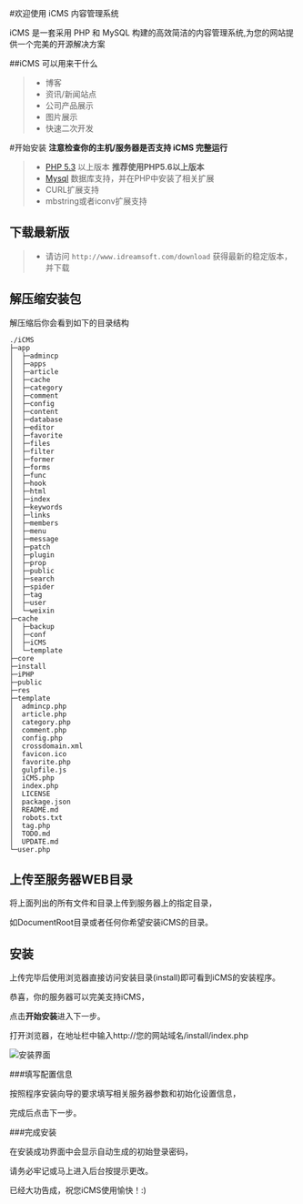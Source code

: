 #欢迎使用 iCMS 内容管理系统

iCMS 是一套采用 PHP 和 MySQL 构建的高效简洁的内容管理系统,为您的网站提供一个完美的开源解决方案

##iCMS 可以用来干什么
> * 博客
> * 资讯/新闻站点
> * 公司产品展示
> * 图片展示
> * 快速二次开发

#开始安装
**注意检查你的主机/服务器是否支持 iCMS 完整运行**
> * [PHP 5.3][1] 以上版本 **推荐使用PHP5.6以上版本**
> * [Mysql][2] 数据库支持，并在PHP中安装了相关扩展
> * CURL扩展支持
> * mbstring或者iconv扩展支持

## 下载最新版

> * 请访问 `http://www.idreamsoft.com/download` 获得最新的稳定版本，并下载

## 解压缩安装包
解压缩后你会看到如下的目录结构
```
./iCMS
├─app
│  ├─admincp
│  ├─apps
│  ├─article
│  ├─cache
│  ├─category
│  ├─comment
│  ├─config
│  ├─content
│  ├─database
│  ├─editor
│  ├─favorite
│  ├─files
│  ├─filter
│  ├─former
│  ├─forms
│  ├─func
│  ├─hook
│  ├─html
│  ├─index
│  ├─keywords
│  ├─links
│  ├─members
│  ├─menu
│  ├─message
│  ├─patch
│  ├─plugin
│  ├─prop
│  ├─public
│  ├─search
│  ├─spider
│  ├─tag
│  ├─user
│  └─weixin
├─cache
│  ├─backup
│  ├─conf
│  ├─iCMS
│  └─template
├─core
├─install
├─iPHP
├─public
├─res
├─template
│  admincp.php
│  article.php
│  category.php
│  comment.php
│  config.php
│  crossdomain.xml
│  favicon.ico
│  favorite.php
│  gulpfile.js
│  iCMS.php
│  index.php
│  LICENSE
│  package.json
│  README.md
│  robots.txt
│  tag.php
│  TODO.md
│  UPDATE.md
└─user.php

```

## 上传至服务器WEB目录

将上面列出的所有文件和目录上传到服务器上的指定目录，

如DocumentRoot目录或者任何你希望安装iCMS的目录。

## 安装
上传完毕后使用浏览器直接访问安装目录(install)即可看到iCMS的安装程序。

恭喜，你的服务器可以完美支持iCMS，

点击**开始安装**进入下一步。

打开浏览器，在地址栏中输入http://您的网站域名/install/index.php

![安装界面][5]

###填写配置信息

按照程序安装向导的要求填写相关服务器参数和初始化设置信息，

完成后点击下一步。

###完成安装

在安装成功界面中会显示自动生成的初始登录密码，

请务必牢记或马上进入后台按提示更改。

已经大功告成，祝您iCMS使用愉快！:)


[1]: http://www.php.net/
[2]: http://www.mysql.com/
[3]: http://www.postgresql.org/
[4]: http://sqlite.org/
[5]: http://www.idreamsoft.com/static/install7.jpg
[6]: http://git-scm.com/book/zh/v1/%E8%B5%B7%E6%AD%A5-%E5%AE%89%E8%A3%85-Git
